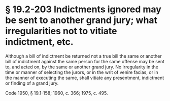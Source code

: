 # § 19.2-203 Indictments ignored may be sent to another grand jury; what irregularities not to vitiate indictment, etc.

<p>Although a bill of indictment be returned not a true bill the same or another bill of indictment against the same person for the same offense may be sent to, and acted on, by the same or another grand jury. No irregularity in the time or manner of selecting the jurors, or in the writ of venire facias, or in the manner of executing the same, shall vitiate any presentment, indictment or finding of a grand jury.</p><p>Code 1950, § 19.1-158; 1960, c. 366; 1975, c. 495.</p>